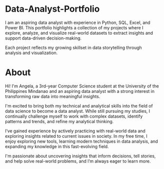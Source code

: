 # Data-Analyst-Portfolio
I am an aspiring data analyst with experience in Python, SQL, Excel, and Power BI. This portfolio highlights a collection of my projects where I explore, analyze, and visualize real-world datasets to extract insights and support data-driven decision-making.

Each project reflects my growing skillset in data storytelling through analysis and visualization.
#
# About
Hi! I'm Angela, a 3rd-year Computer Science student at the University of the Philippines Mindanao and an aspiring data analyst with a strong interest in transforming raw data into meaningful insights.

I'm excited to bring both my technical and analytical skills into the field of data science to become a data analyst. While still pursuing my studies, I continually challenge myself to work with complex datasets, identify patterns and trends, and refine my analytical thinking.

I’ve gained experience by actively practicing with real-world data and exploring insights related to current issues in society. In my free time, I enjoy exploring new tools, learning modern techniques in data analysis, and expanding my knowledge in this fast-evolving field.

I'm passionate about uncovering insights that inform decisions, tell stories, and help solve real-world problems, and I’m always eager to learn more.
#
